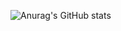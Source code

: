 ![Anurag's GitHub stats](https://github-readme-stats.vercel.app/api?username=SpaceWasTaken&show_icons=true&theme=transparent)
